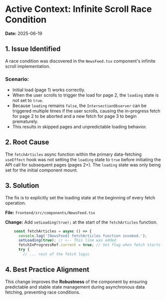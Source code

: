 # Active Context: Infinite Scroll Race Condition

**Date:** 2025-06-19

## 1. Issue Identified

A race condition was discovered in the `NewsFeed.tsx` component's infinite scroll implementation.

### Scenario:
- Initial load (page 1) works correctly.
- When the user scrolls to trigger the load for page 2, the `loading` state is not set to `true`.
- Because `loading` remains `false`, the `IntersectionObserver` can be triggered multiple times if the user scrolls, causing the in-progress fetch for page 2 to be aborted and a new fetch for page 3 to begin prematurely.
- This results in skipped pages and unpredictable loading behavior.

## 2. Root Cause

The `fetchArticles` async function within the primary data-fetching `useEffect` hook was not setting the `loading` state to `true` before initiating the API call for subsequent pages (pages 2+). The `loading` state was only being set for the initial component mount.

## 3. Solution

The fix is to explicitly set the loading state at the beginning of every fetch operation.

**File:** `frontend/src/components/NewsFeed.tsx`

**Change:** Add `setLoading(true);` at the start of the `fetchArticles` function.

```javascript
    const fetchArticles = async () => {
      console.log('[NewsFeed] fetchArticles function invoked.');
      setLoading(true); // <-- This line was added
      fetchInProgressRef.current = true; // Set flag when fetch starts
      try {
        // ... rest of the fetch logic
```

## 4. Best Practice Alignment

This change improves the **Robustness** of the component by ensuring predictable and stable state management during asynchronous data fetching, preventing race conditions.